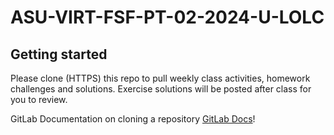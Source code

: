 # ASU-VIRT-FSF-PT-02-2024-U-LOLC



## Getting started

Please clone (HTTPS) this repo to pull weekly class activities, homework challenges and solutions. Exercise solutions will be posted after class for you to review.

GitLab Documentation on cloning a repository [GitLab Docs](https://docs.gitlab.com/ee/user/project/repository/#clone-a-repository)!

